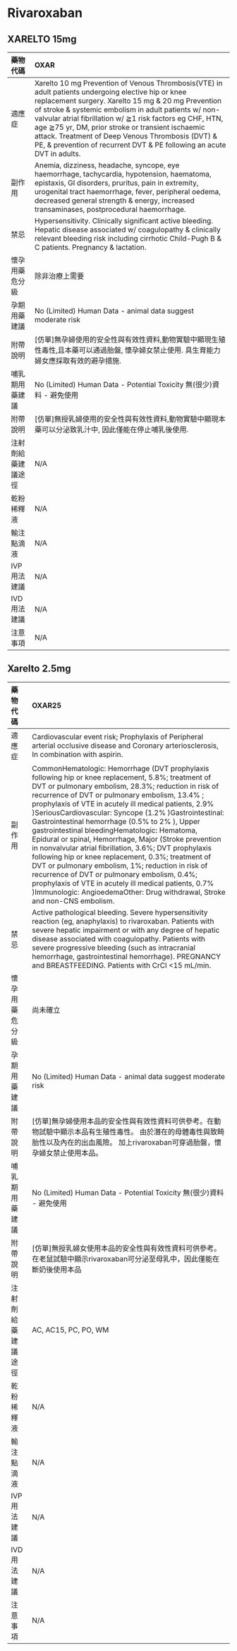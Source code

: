 # Rivaroxaban

## XARELTO 15mg

| 藥物代碼 | OXAR |
| :--- | :--- |
| 適應症 | Xarelto 10 mg Prevention of Venous Thrombosis\(VTE\) in adult patients undergoing elective hip or knee replacement surgery. Xarelto 15 mg & 20 mg Prevention of stroke & systemic embolism in adult patients w/ non-valvular atrial fibrillation w/ ≧1 risk factors eg CHF, HTN, age ≧75 yr, DM, prior stroke or transient ischaemic attack. Treatment of Deep Venous Thrombosis \(DVT\) & PE, & prevention of recurrent DVT & PE following an acute DVT in adults. |
| 副作用 | Anemia, dizziness, headache, syncope, eye haemorrhage, tachycardia, hypotension, haematoma, epistaxis, GI disorders, pruritus, pain in extremity, urogenital tract haemorrhage, fever, peripheral oedema, decreased general strength & energy, increased transaminases, postprocedural haemorrhage. |
| 禁忌 | Hypersensitivity. Clinically significant active bleeding. Hepatic disease associated w/ coagulopathy & clinically relevant bleeding risk including cirrhotic Child-Pugh B & C patients. Pregnancy & lactation. |
| 懷孕用藥危分級 | 除非治療上需要 |
| 孕期用藥建議 | No \(Limited\) Human Data - animal data suggest moderate risk |
| 附帶說明 | \[仿單\]無孕婦使用的安全性與有效性資料,動物實驗中顯現生殖性毒性,且本藥可以通過胎盤, 懷孕婦女禁止使用. 具生育能力婦女應採取有效的避孕措施. |
| 哺乳期用藥建議 | No \(Limited\) Human Data - Potential Toxicity 無\(很少\)資料 - 避免使用 |
| 附帶說明 | \[仿單\]無授乳婦使用的安全性與有效性資料,動物實驗中顯現本藥可以分泌致乳汁中, 因此僅能在停止哺乳後使用. |
| 注射劑給藥建議途徑 | N/A |
| 乾粉稀釋液 | N/A |
| 輸注點滴液 | N/A |
| IVP 用法建議 | N/A |
| IVD 用法建議 | N/A |
| 注意事項 | N/A |

## Xarelto 2.5mg

| 藥物代碼 | OXAR25 |
| :--- | :--- |
| 適應症 | Cardiovascular event risk; Prophylaxis of Peripheral arterial occlusive disease and Coronary arteriosclerosis, In combination with aspirin. |
| 副作用 | CommonHematologic: Hemorrhage \(DVT prophylaxis following hip or knee replacement, 5.8%; treatment of DVT or pulmonary embolism, 28.3%; reduction in risk of recurrence of DVT or pulmonary embolism, 13.4% ; prophylaxis of VTE in acutely ill medical patients, 2.9% \)SeriousCardiovascular: Syncope \(1.2% \)Gastrointestinal: Gastrointestinal hemorrhage \(0.5% to 2% \), Upper gastrointestinal bleedingHematologic: Hematoma, Epidural or spinal, Hemorrhage, Major \(Stroke prevention in nonvalvular atrial fibrillation, 3.6%; DVT prophylaxis following hip or knee replacement, 0.3%; treatment of DVT or pulmonary embolism, 1%; reduction in risk of recurrence of DVT or pulmonary embolism, 0.4%; prophylaxis of VTE in acutely ill medical patients, 0.7% \)Immunologic: AngioedemaOther: Drug withdrawal, Stroke and non-CNS embolism. |
| 禁忌 | Active pathological bleeding. Severe hypersensitivity reaction \(eg, anaphylaxis\) to rivaroxaban. Patients with severe hepatic impairment or with any degree of hepatic disease associated with coagulopathy. Patients with severe progressive bleeding \(such as intracranial hemorrhage, gastrointestinal hemorrhage\). PREGNANCY and BREASTFEEDING. Patients with CrCl &lt;15 mL/min. |
| 懷孕用藥危分級 | 尚未確立 |
| 孕期用藥建議 | No \(Limited\) Human Data - animal data suggest moderate risk |
| 附帶說明 | \[仿單\]無孕婦使用本品的安全性與有效性資料可供參考。在動物試驗中顯示本品有生殖性毒性。 由於潛在的母體毒性與致畸胎性以及內在的出血風險。 加上rivaroxaban可穿過胎盤，懷孕婦女禁止使用本品。 |
| 哺乳期用藥建議 | No \(Limited\) Human Data - Potential Toxicity 無\(很少\)資料 - 避免使用 |
| 附帶說明 | \[仿單\]無授乳婦女使用本品的安全性與有效性資料可供參考。 在老鼠試驗中顯示rivaroxaban可分泌至母乳中，因此僅能在斷奶後使用本品 |
| 注射劑給藥建議途徑 | AC, AC15, PC, PO, WM |
| 乾粉稀釋液 | N/A |
| 輸注點滴液 | N/A |
| IVP 用法建議 | N/A |
| IVD 用法建議 | N/A |
| 注意事項 | N/A |

